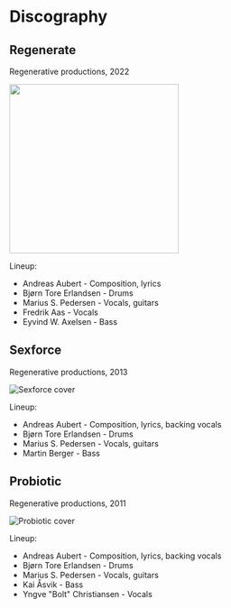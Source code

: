 # Discography

## Regenerate

Regenerative productions, 2022

<img src="/okular-regenerate.png" width="300" />

Lineup:
* Andreas Aubert - Composition, lyrics
* Bjørn Tore Erlandsen - Drums
* Marius S. Pedersen - Vocals, guitars
* Fredrik Aas - Vocals
* Eyvind W. Axelsen - Bass

## Sexforce

Regenerative productions, 2013

![Sexforce cover](/okular-sexforce.jpeg)

Lineup:
* Andreas Aubert - Composition, lyrics, backing vocals
* Bjørn Tore Erlandsen - Drums
* Marius S. Pedersen - Vocals, guitars
* Martin Berger - Bass

## Probiotic

Regenerative productions, 2011

![Probiotic cover](/okular-probiotic.jpeg)

Lineup:
* Andreas Aubert - Composition, lyrics, backing vocals
* Bjørn Tore Erlandsen - Drums
* Marius S. Pedersen - Vocals, guitars
* Kai Åsvik - Bass
* Yngve "Bolt" Christiansen - Vocals